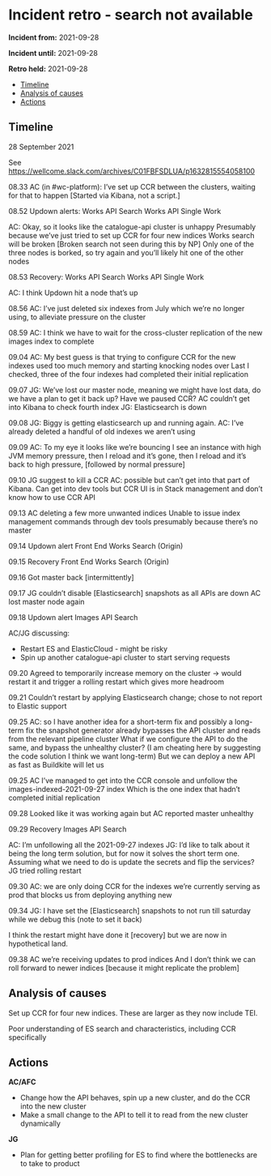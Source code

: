 # Incident retro - search not available

**Incident from:** 2021-09-28

**Incident until:** 2021-09-28

**Retro held:** 2021-09-28

- [Timeline](#timeline)
- [Analysis of causes](#analysis-of-causes)
- [Actions](#actions)

## Timeline

28 September 2021

See https://wellcome.slack.com/archives/C01FBFSDLUA/p1632815554058100 

08.33 AC (in #wc-platform): I’ve set up CCR between the clusters, waiting for that to happen
[Started via Kibana, not a script.]

08.52 
Updown alerts:
Works API Search
Works API Single Work
 
AC: Okay, so it looks like the catalogue-api cluster is unhappy
Presumably because we’ve just tried to set up CCR for four new indices
Works search will be broken [Broken search not seen during this by NP]
Only one of the three nodes is borked, so try again and you’ll likely hit one of the other nodes
 
08.53
Recovery:
Works API Search
Works API Single Work
 
AC: I think Updown hit a node that’s up
 
08.56 AC: I’ve just deleted six indexes from July which we’re no longer using, to alleviate pressure on the cluster
 
08.59 AC: I think we have to wait for the cross-cluster replication of the new images index to complete
 
09.04 AC: My best guess is that trying to configure CCR for the new indexes used too much memory and starting knocking nodes over
Last I checked, three of the four indexes had completed their initial replication
 
09.07 JG: We’ve lost our master node, meaning we might have lost data, do we have a plan to get it back up?
Have we paused CCR?
AC couldn’t get into Kibana to check fourth index
JG: Elasticsearch is down
 
09.08 JG: Biggy is getting elasticsearch up and running again.
AC: I’ve already deleted a handful of old indexes we aren’t using
 
09.09 AC: To my eye it looks like we’re bouncing
I see an instance with high JVM memory pressure, then I reload and it’s gone, then I reload and it’s back to high pressure, [followed by normal pressure]
 
09.10 JG suggest to kill a CCR
AC: possible but can’t get into that part of Kibana. Can get into dev tools but CCR UI is in Stack management and don’t know how to use CCR API
 
09.13 AC deleting a few more unwanted indices
Unable to issue index management commands through dev tools presumably because there’s no master
 
09.14 Updown alert
Front End Works Search (Origin)
 
09.15 Recovery
Front End Works Search (Origin)

09.16 Got master back [intermittently]
 
09.17 JG couldn’t disable [Elasticsearch] snapshots as all APIs are down
AC lost master node again

09.18 Updown alert
Images API Search
 
AC/JG discussing:
- Restart ES and ElasticCloud - might be risky
- Spin up another catalogue-api cluster to start serving requests
 
09.20 Agreed to temporarily increase memory on the cluster -> would restart it and trigger a rolling restart which gives more headroom
 
09.21 Couldn’t restart by applying Elasticsearch change; chose to not report to Elastic support
 
09.25 AC: so I have another idea for a short-term fix
and possibly a long-term fix
the snapshot generator already bypasses the API cluster and reads from the relevant pipeline cluster
What if we configure the API to do the same, and bypass the unhealthy cluster?
(I am cheating here by suggesting the code solution I think we want long-term)
But we can deploy a new API as fast as Buildkite will let us
 
09.25 AC I’ve managed to get into the CCR console and unfollow the images-indexed-2021-09-27 index
Which is the one index that hadn’t completed initial replication
 
09.28 Looked like it was working again but AC reported master unhealthy
 
09.29 Recovery
Images API Search

AC: I’m unfollowing all the 2021-09-27 indexes
JG: I’d like to talk about it being the long term solution, but for now it solves the short term one.
Assuming what we need to do is update the secrets and flip the services?
JG tried rolling restart

09.30 AC: we are only doing CCR for the indexes we’re currently serving as prod
that blocks us from deploying anything new

09.34 JG: I have set the [Elasticsearch] snapshots to not run till saturday while we debug this (note to set it back)

I think the restart might have done it [recovery] but we are now in hypothetical land.

09.38 AC we’re receiving updates to prod indices
And I don’t think we can roll forward to newer indices [because it might replicate the problem]

## Analysis of causes

Set up CCR for four new indices. These are larger as they now include TEI.

Poor understanding of ES search and characteristics, including CCR specifically

## Actions

**AC/AFC**
- Change how the API behaves, spin up a new cluster, and do the CCR into the new cluster
- Make a small change to the API to tell it to read from the new cluster dynamically

**JG**
- Plan for getting better profiling for ES to find where the bottlenecks are to take to product
